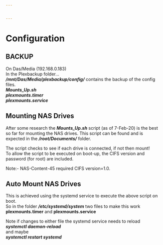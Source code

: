 ```yaml
---


---
```


<h1 id="configuration">Configuration</h1>
<h2 id="backup">BACKUP</h2>
<p>On Das/Media  (192.168.0.183)<br>
In the Plexbackup folder…<br>
<em><strong>/mnt/Das/Media/plexbackup/config/</strong></em> contains the backup of the config files.<br>
<em><strong>Mounts_Up.sh</strong></em><br>
<em><strong>plexmounts.timer</strong></em><br>
<em><strong>plexmounts.service</strong></em></p>
<h2 id="mounting-nas-drives">Mounting NAS Drives</h2>
<p>After some research the <em><strong>Mounts_Up.sh</strong></em> script (as of 7-Feb-20) is the best so far for mounting the NAS drives. This script can be found and is expected in the <em><strong>/root/Documents/</strong></em> folder.</p>
<p>The script checks to see if each drive is connected, if not then mount!<br>
To allow the script to be executed on boot-up, the CIFS version and password (for root) are included.</p>
<p>Note:-  NAS-Content-45 required CIFS version=1.0.</p>
<h2 id="auto-mount-nas-drives">Auto Mount NAS Drives</h2>
<p>This is achieved using the systemd service to execute the above script on boot.<br>
So in the folder <em><strong>/etc/systemd/system</strong></em> two files to make this work<br>
<strong><strong>plexmounts.timer</strong></strong> and <strong><strong>plexmounts.service</strong></strong></p>
<p>Note if changes to either file the systemd service needs to reload<br>
<em><strong>systemctl daemon-reload</strong></em><br>
and maybe<br>
<em><strong>systemctl restart systemd</strong></em></p>

